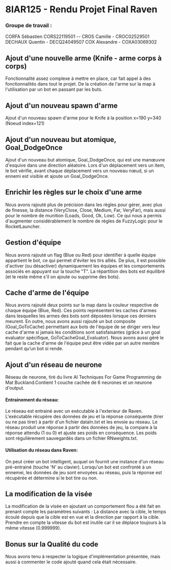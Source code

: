 # 8IAR125 - Rendu Projet Final Raven

### Groupe de travail :
CORFA Sébastien CORS22119501 
-- CROS Camille 		- CROC02529501
DECHAUX Quentin 	- DECQ24049507
COX Alexandre		- COXA03069302

## Ajout d'une nouvelle arme (Knife - arme corps à corps)
Fonctionnalité assez complexe à mettre en place, car fait appel à des fonctionnalités dans tout le projet. De la création de l'arme sur la map à l'utilisation par un bot en passant par les buts.

## Ajout d'un nouveau spawn d'arme
Ajout d'un nouveau spawn d'arme pour le Knife à la position x=190 y=340 (Noeud index=121)

## Ajout d'un nouveau but atomique, Goal_DodgeOnce 
Ajout d'un nouveau but atomique, Goal_DodgeOnce, qui est une manœuvre d'esquive dans une direction aléatoire. Lors d'un déplacement vers un item, le bot vérifie, avant chaque déplacement vers un nouveau nœud, si un ennemi est visible et ajoute un Goal_DodgeOnce.

## Enrichir les règles sur le choix d'une arme
Nous avons rajouté plus de précision dans les règles pour gérer, avec plus de finesse, la distance (VeryClose, Close, Medium, Far, VeryFar), mais aussi pour le nombre de munition (Loads, Good, Ok, Low).
Ce qui nous a permis d'augmenter considérablement le nombre de règles de FuzzyLogic pour le RocketLauncher. 

## Gestion d'équipe
Nous avons rajouté un flag (Blue ou Red) pour identifier à quelle équipe appartient le bot, ce qui permet d'éviter les tirs alliés.
De plus, il est possible d'activer (ou désactiver) dynamiquement les équipes et les comportements associés en appuyant sur la touche "T". 
La répartition des bots est équilibré (et le reste même s'il on ajoute ou supprime des bots).

## Cache d'arme de l'équipe
Nous avons rajouté deux points sur la map dans la couleur respective de chaque équipe (Blue, Red). Ces points représentent les caches d'armes dans lesquelles les armes
des bots sont déposées lorsque ces derniers meurent. En outre, nous avons aussi rajouté un but composite (Goal_GoToCache) permettant aux bots de l'équipe de se diriger vers leur cache d'arme si jamais
les conditions sont satisfaisantes (grâce à un goal evaluator spécifique, GoToCacheGoal_Evaluator). Nous avons aussi géré le fait que la cache d'arme de l'équipe peut être vidée par un autre membre pendant qu’un bot si rende.

## Ajout d'un réseau de neurone 
Réseau de neurone, tiré du livre AI Techniques For Game Programming de Mat Buckland.Contient 1 couche cachée de 6 neurones et un neurone d'output.

#### Entrainement du réseau: 
Le réseau est entrainé avec un exécutable à l'exterieur de Raven. L'exécutable récupère des données de jeu et la réponse conséquente (tirer ou ne pas tirer) à partir d'un fichier dataIn.txt et les envoie au réseau. Le réseau produit une réponse à partir des données de jeu, la compare à la réponse attendu (1 ou 0) et ajuste ses poids en conséquence. Les poids sont régulièrement sauvegardés dans un fichier RNweights.txt.
#### Utilisation du réseau dans Raven: 
On peut créer un bot intelligent, auquel on fournit une instance d'un réseau pré-entrainé (touche 'N' au clavier). Lorsqu'un bot est confronté à un ennemei, les données de jeu sont envoyées au réseau, puis la réponse est récupérée et détermine si le bot tire ou non.

## La modification de la visée 
La modification de la visée en ajoutant un comportement flou a été fait en prenant compte les paramètres suivants : La distance avec la cible, le temps écoulé depuis que la cible est en vue et la direction par rapport à la cible. Prendre en compte la vitesse du bot est inutile car il se déplace toujours à la même vitesse (0.999999).

## Bonus sur la Qualité du code
Nous avons tenu à respecter la logique d'implémentation présentée, mais aussi à commenter le code ajouté quand cela était nécessaire.

